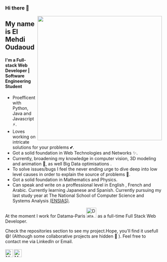 ### Hi there 👋

[<img align="right" width="400" src="https://github-readme-stats.vercel.app/api?username=Elcaveman&show_icons=true"/>](https://github.com/Elcaveman/)

<!--<a href="channel">
  <img align="left" alt="Mehdi's YouTube" width="15px" src="https://cdn.jsdelivr.net/npm/simple-icons@3.2.0/icons/youtube.svg" />
</a>
-->

## My name is El Mehdi Oudaoud
#### I'm a Full-stack Web Developer | Software Engineering Student
- Proefficent with Python, Java and Javascript ⚡.
- Loves working on intricate solutions for your problems 💕.
- Got a solid foundation in Web Technologies and Networks ✨.
- Currently, broadening my knowledge in computer vision, 3D modeling and animation 📐, as well Big Data optimisations .
- To solve issues/bugs I feel the never ending urge to dive deep into low level causes in order to explain the source of problems 🤔.
- Got a solid foundation in Mathematics and Physics.
- Can speak and write on a proffessional level in English , French and Arabic. Currently learning Japanese and Spanish. 
Currently pursuing my last study year at The National  School of Computer Science and Systems Analysis [(ENSIAS)](http://ensias.um5.ac.ma/).

<!--**To know more:**  [Website](website), [LinkedIn](linkedin, [Email](email)-->
At the moment I work for Datama-Paris <a href="https://www.datama.io/fr/accueil/" target="_blank"> <img src="https://avatars.githubusercontent.com/u/67323280?s=64&amp;v=4" alt="DataMa-Solutions" size="32" height="32" width="32" data-view-component="true"></a> as a full-time Full Stack Web Developer.
<!--vertical-align: text-bottom; to datama image-->
Check the repositories section to see my project.Hope, you'll find it usefull 😄! (Although some collaborative projects are hidden 🤫 ). Feel free to contact me via LinkedIn or Email.
<br /><br />
<a href="mailto:02.oudaoud@gmail.com?subject=[GitHub-Elcaveman]%20Thanks%20for%20checking%20my%20profil%20😊">
  <img align="left" alt="Mehdi's Email" width="25px" src="https://cdn-icons-png.flaticon.com/512/1033/1033942.png"/>
</a>
<a href="https://www.linkedin.com/in/el-mehdi-oudaoud-b796001a1/" target="_blank">
  <img align="left" alt="Mehdi's Linkdin" width="25px" src="https://cdn-icons-png.flaticon.com/512/145/145807.png"/>
</a>
<!--<a href="https://github.com/Elcaveman/" target="_blank">
  <img align="left" alt="Mehdi's Github" width="25px" src="https://cdn-icons-png.flaticon.com/512/733/733553.png" />
</a>-->
<!-- make sure to check the icons creators at flaticon.com 
"https://www.flaticon.com/fr/auteurs/smashicons" : Email icon
"https://www.freepik.com" : Linkdin icon
"https://www.flaticon.com/fr/auteurs/pixel-perfect" : Github Icon-->
